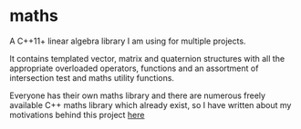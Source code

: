
# maths
A C++11+ linear algebra library I am using for multiple projects. 

It contains templated vector, matrix and quaternion structures with all the appropriate overloaded operators, functions and an assortment of intersection test and maths utility functions.

Everyone has their own maths library and there are numerous freely available C++ maths library which already exist, so I have written about my motivations behind this project [here](http://www.polymonster.co.uk/articles.html)
